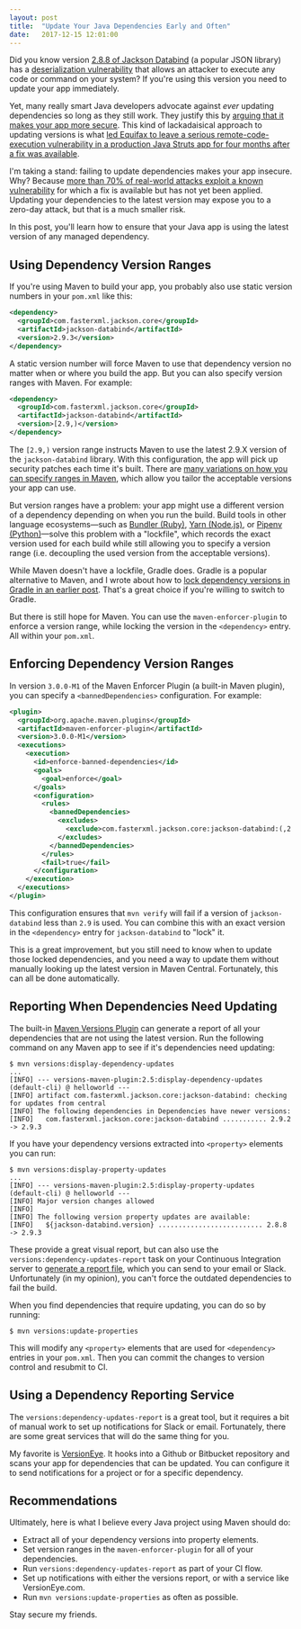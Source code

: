 ```yaml
---
layout: post
title:  "Update Your Java Dependencies Early and Often"
date:   2017-12-15 12:01:00
---
```


Did you know version [2.8.8 of Jackson Databind](http://search.maven.org/#artifactdetails%7Ccom.fasterxml.jackson.core%7Cjackson-databind%7C2.8.8%7Cbundle) (a popular JSON library) has a [deserialization vulnerability](https://github.com/FasterXML/jackson-databind/issues/1599) that allows an attacker to execute any code or command on your system? If you're using this version you need to update your app immediately.

Yet, many really smart Java developers advocate against *ever* updating dependencies so long as they still work. They justify this by [arguing that it makes your app more secure](https://stackoverflow.com/questions/4410157/how-to-break-a-maven-build-when-dependencies-are-out-of-date). This kind of lackadaisical approach to updating versions is what [led Equifax to leave a serious remote-code-execution vulnerability in a production Java Struts app for four months after a fix was available](http://www.ajc.com/business/timeline-the-hacking-equifax/U06rkYrFjPY4NWJ7B0uhuI/).

I'm taking a stand: failing to update dependencies makes your app insecure. Why? Because [more than 70% of real-world attacks exploit a known vulnerability](http://www.verizonenterprise.com/verizon-insights-lab/dbir/) for which a fix is available but has not yet been applied. Updating your dependencies to the latest version may expose you to a zero-day attack, but that is a much smaller risk.

In this post, you'll learn how to ensure that your Java app is using the latest version of any managed dependency.

## Using Dependency Version Ranges

If you're using Maven to build your app, you probably also use static version numbers in your `pom.xml` like this:

```xml
<dependency>
  <groupId>com.fasterxml.jackson.core</groupId>
  <artifactId>jackson-databind</artifactId>
  <version>2.9.3</version>
</dependency>
```

A static version number will force Maven to use that dependency version no matter when or where you build the app. But you can also specify version ranges with Maven. For example:

```xml
<dependency>
  <groupId>com.fasterxml.jackson.core</groupId>
  <artifactId>jackson-databind</artifactId>
  <version>[2.9,)</version>
</dependency>
```

The `[2.9,)` version range instructs Maven to use the latest 2.9.X version of the `jackson-databind` library. With this configuration, the app will pick up security patches each time it's built. There are [many variations on how you can specify ranges in Maven](https://maven.apache.org/enforcer/enforcer-rules/versionRanges.html), which allow you tailor the acceptable versions your app can use.

But version ranges have a problem: your app might use a different version of a dependency depending on when you run the build. Build tools in other language ecosystems&mdash;such as [Bundler (Ruby)](http://bundler.io/),
[Yarn (Node.js)](https://yarnpkg.com/), or [Pipenv (Python)](https://github.com/pypa/pipenv)&mdash;solve this problem with a "lockfile", which records the exact version used for each build while still allowing you to specify a version range (i.e. decoupling the used version from the acceptable versions).

While Maven doesn't have a lockfile, Gradle does. Gradle is a popular alternative to Maven, and I wrote about how to [lock dependency versions in Gradle in an earlier post](http://jkutner.github.io/2017/03/29/locking-gradle-dependencies.html). That's a great choice if you're willing to switch to Gradle.

But there is still hope for Maven. You can use the `maven-enforcer-plugin` to enforce a version range, while locking the version in the `<dependency>` entry. All within your `pom.xml`.

## Enforcing Dependency Version Ranges

In version `3.0.0-M1` of the Maven Enforcer Plugin (a built-in Maven plugin), you can specify a `<bannedDependencies>` configuration. For example:

```xml
<plugin>
  <groupId>org.apache.maven.plugins</groupId>
  <artifactId>maven-enforcer-plugin</artifactId>
  <version>3.0.0-M1</version>
  <executions>
    <execution>
      <id>enforce-banned-dependencies</id>
      <goals>
        <goal>enforce</goal>
      </goals>
      <configuration>
        <rules>
          <bannedDependencies>
            <excludes>
              <exclude>com.fasterxml.jackson.core:jackson-databind:(,2.9)</exclude>
            </excludes>
          </bannedDependencies>
        </rules>
        <fail>true</fail>
      </configuration>
    </execution>
  </executions>
</plugin>
```

This configuration ensures that `mvn verify` will fail if a version of `jackson-databind` less than `2.9` is used. You can combine this with an exact version in the `<dependency>` entry for `jackson-databind` to "lock" it.

This is a great improvement, but you still need to know when to update those locked dependencies, and you need a way to update them without manually looking up the latest version in Maven Central. Fortunately, this can all be done automatically.

## Reporting When Dependencies Need Updating

The built-in [Maven Versions Plugin](http://www.mojohaus.org/versions-maven-plugin/) can generate a report of all your dependencies that are not using the latest version. Run the following command on any Maven app to see if it's dependencies need updating:

```
$ mvn versions:display-dependency-updates
...
[INFO] --- versions-maven-plugin:2.5:display-dependency-updates (default-cli) @ helloworld ---
[INFO] artifact com.fasterxml.jackson.core:jackson-databind: checking for updates from central
[INFO] The following dependencies in Dependencies have newer versions:
[INFO]   com.fasterxml.jackson.core:jackson-databind ........... 2.9.2 -> 2.9.3
```

If you have your dependency versions extracted into `<property>` elements you can run:

```
$ mvn versions:display-property-updates
...
[INFO] --- versions-maven-plugin:2.5:display-property-updates (default-cli) @ helloworld ---
[INFO] Major version changes allowed
[INFO]
[INFO] The following version property updates are available:
[INFO]   ${jackson-databind.version} .......................... 2.8.8 -> 2.9.3
```

These provide a great visual report, but can also use the `versions:dependency-updates-report` task on your Continuous Integration server to [generate a report file](http://www.mojohaus.org/versions-maven-plugin/dependency-updates-report-mojo.html), which you can send to your email or Slack. Unfortunately (in my opinion), you can't force the outdated dependencies to fail the build.

When you find dependencies that require updating, you can do so by running:

```
$ mvn versions:update-properties
```

This will modify any `<property>` elements that are used for `<dependency>` entries in your `pom.xml`. Then you can commit the changes to version control and resubmit to CI.

## Using a Dependency Reporting Service

The `versions:dependency-updates-report` is a great tool, but it requires a bit of manual work to set up notifications for Slack or email. Fortunately, there are some great services that will do the same thing for you.

My favorite is [VersionEye](https://www.versioneye.com). It hooks into a Github or Bitbucket repository and scans your app for dependencies that can be updated. You can configure it to send notifications for a project or for a specific dependency.

## Recommendations

Ultimately, here is what I believe every Java project using Maven should do:

* Extract all of your dependency versions into property elements.
* Set version ranges in the `maven-enforcer-plugin` for all of your dependencies.
* Run `versions:dependency-updates-report` as part of your CI flow.
* Set up notifications with either the versions report, or with a service like VersionEye.com.
* Run `mvn versions:update-properties` as often as possible.

Stay secure my friends.
